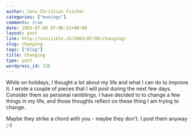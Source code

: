 ```yaml
---
author: Jens-Christian Fischer
categories: ["musings"]
comments: true
date: 2003-07-08 07:06:52+00:00
layout: post
link: http://invisible.ch/2003/07/08/changing/
slug: changing
tags: ["blog"]
title: Changing
type: post
wordpress_id: 126
---
```


While on holidays, I thought a lot about my life and what I can do to improve it. I wrote a couple of pieces that I will post during the next few days. Consider them as personal ramblings. I have decided to to change a few things in my life, and those thoughts reflect on these thing I am trying to change. 

Maybe they strike a chord with you - maybe they don't. I post them anyway ;-)
